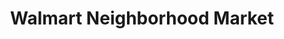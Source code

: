 ---
title: "Walmart Neighborhood Market"
url: /junction-city/walmart-neighborhood-market/
shop: supermarket
---